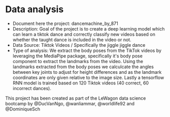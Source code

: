 # Data analysis
- Document here the project: dancemachine_by_871
- Description: Goal of the project is to create a deep learning model which can learn a tiktok dance and correctly classify new videos based on whether the taught dance is included in the video or not.
- Data Source: Tiktok Videos / Specifically the jiggle jiggle dance
- Type of analysis: We extract the body poses from the TikTok videos by leveraging the MediaPipe package, specifically it's body pose component to extract the landmarks from the video. Using the landmarks extracted from the body poses we calculcate the angles between key joints to adjust for height differences and as the landmark coordinates are only given relative to the image size. Lastly a tensorflow RNN model is trained based on 120 Tiktok videos (40 correct, 60 incorrect dances).

This project has been created as part of the LeWagon data science bootcamp by @DucVanNgo, @wanliammar, @worldlife92 and @DominiqueSch
